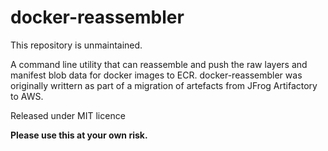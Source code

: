 # docker-reassembler
This repository is unmaintained.

A command line utility that can reassemble and push the raw layers and manifest blob data for docker images to ECR. 
docker-reassembler was originally writtern as part of a migration of artefacts from JFrog Artifactory to AWS.

Released under MIT licence

__Please use this at your own risk.__


